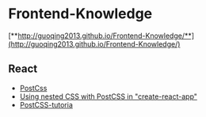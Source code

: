 Frontend-Knowledge
==================

[**http://guoqing2013.github.io/Frontend-Knowledge/**](http://guoqing2013.github.io/Frontend-Knowledge/)


## React
* [PostCss](https://github.com/postcss/postcss/blob/master/README-cn.md)
* [Using nested CSS with PostCSS in "create-react-app"](https://medium.com/@paritosh_pundir/using-nested-css-with-postcss-in-create-react-app-b8424f1317f2)
* [PostCSS-tutoria](https://github.com/DavidWells/PostCSS-tutorial)
